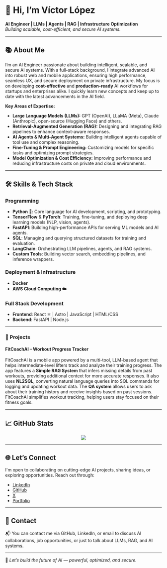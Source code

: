 # 👋 Hi, I’m Víctor López  
**AI Engineer | LLMs | Agents | RAG | Infrastructure Optimization**  
*Building scalable, cost-efficient, and secure AI systems.*

---

## 📚 About Me

I’m an AI Engineer passionate about building intelligent, scalable, and secure AI systems. With a full-stack background, I integrate advanced AI into robust web and mobile applications, ensuring high performance, seamless UX, and secure deployment on private infrastructure. My focus is on developing **cost-effective** and **production-ready** AI workflows for startups and enterprises alike. I quickly learn new concepts and keep up to date with the latest advancements in the AI field.

**Key Areas of Expertise:**
- **Large Language Models (LLMs):** GPT (OpenAI), LLaMA (Meta), Claude (Anthropic), open-source (Hugging Face) and others.
- **Retrieval-Augmented Generation (RAG):** Designing and integrating RAG pipelines to enhance context-aware responses.
- **AI Agents & Multi-Agent Systems:** Building intelligent agents capable of tool use and complex reasoning.
- **Fine-Tuning & Prompt Engineering:** Customizing models for specific tasks and optimizing prompt strategies.
- **Model Optimization & Cost Efficiency:** Improving performance and reducing infrastructure costs on private and cloud environments.


---

## 🛠️ Skills & Tech Stack  

### Programming 
- **Python** 🐍: Core language for AI development, scripting, and prototyping.  
- **TensorFlow** & **PyTorch**: Training, fine-tuning, and deploying deep learning models (NLP, vision, agents).  
- **FastAPI**: Building high-performance APIs for serving ML models and AI agents.  
- **SQL**: Managing and querying structured datasets for training and evaluation.  
- **LangChain**: Orchestrating LLM pipelines, agents, and RAG systems.  
- **Custom Tools**: Building vector search, embedding pipelines, and inference wrappers.

### Deployment & Infrastructure  
- **Docker**  
- **AWS Cloud Computing ☁️**

### Full Stack Development  
- **Frontend**: React ⚛️ | Astro | JavaScript | HTML/CSS  
- **Backend**: FastAPI | Node.js  

---

### 🚀 Projects

#### **FitCoachAI** – Workout Progress Tracker  
FitCoachAI is a mobile app powered by a multi-tool, LLM-based agent that helps intermediate-level lifters track and analyze their training progress. The app features a **Simple RAG System** that infers missing details from past workouts, providing additional context for more accurate responses. It also uses **NL2SQL**, converting natural language queries into SQL commands for logging and updating workout data. The **QA system** allows users to ask about their training history and receive insights based on past sessions. FitCoachAI simplifies workout tracking, helping users stay focused on their fitness goals.

---

## 📈 GitHub Stats  
<div align="center">
  <img src="https://github-readme-stats.vercel.app/api?username=victorwkey&show_icons=true&count_private=true&hide_border=true" />
</div>

---

## 🌐 Let’s Connect  
I'm open to collaborating on cutting-edge AI projects, sharing ideas, or exploring opportunities. Reach out through:

- [LinkedIn](https://www.linkedin.com/in/victor-angel-lopez-556605245/)  
- [GitHub](https://github.com/victorwkey)  
- [X ](https://x.com/victorwkey)  
- [Portfolio](https://victorwkey.com)

---

## 💬 Contact  
📬 You can contact me via GitHub, LinkedIn, or email to discuss AI collaborations, job opportunities, or just to talk about LLMs, RAG, and AI systems.

---

🚀 *Let’s build the future of AI — powerful, optimized, and secure.*

